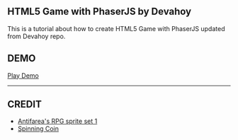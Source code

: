 ## HTML5 Game with PhaserJS by Devahoy

This is a tutorial about how to create HTML5 Game with PhaserJS updated from Devahoy repo.

## DEMO 

[Play Demo](http://devahoy.github.io/phaser-101/)

---

## CREDIT

- [Antifarea's RPG sprite set 1](http://opengameart.org/content/antifareas-rpg-sprite-set-1-enlarged-w-transparent-background-fixed)
- [Spinning Coin](http://opengameart.org/content/spinning-coin)
